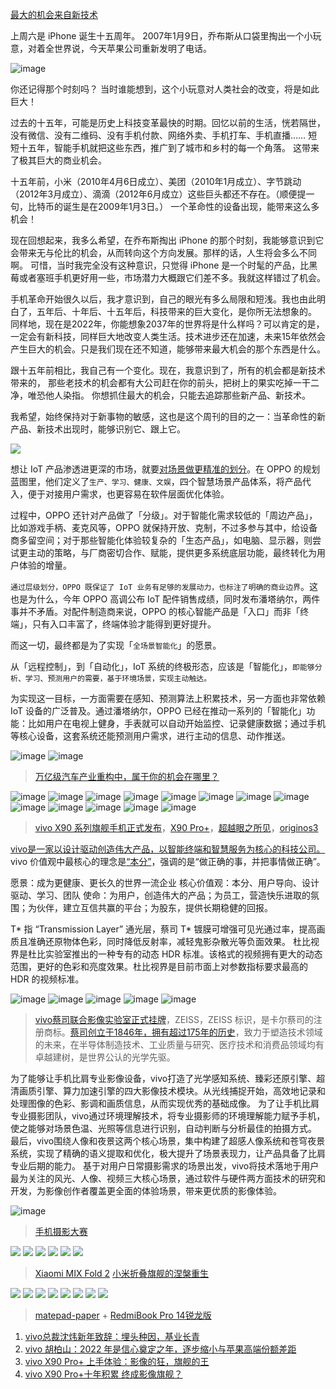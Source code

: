 [最大的机会来自新技术](https://www.ruanyifeng.com/blog/2022/01/weekly-issue-192.html)

上周六是 iPhone 诞生十五周年。 2007年1月9日，乔布斯从口袋里掏出一个小玩意，对着全世界说，今天苹果公司重新发明了电话。

![image](https://user-images.githubusercontent.com/101486416/211176550-39ddc72d-51e3-438e-b4dc-0cf0c02823ac.png)

你还记得那个时刻吗？ 当时谁能想到，这个小玩意对人类社会的改变，将是如此巨大！

过去的十五年，可能是历史上科技变革最快的时期。回忆以前的生活，恍若隔世，没有微信、没有二维码、没有手机付款、网络外卖、手机打车、手机直播…… 短短十五年，智能手机就把这些东西，推广到了城市和乡村的每一个角落。 这带来了极其巨大的商业机会。

十五年前，小米（2010年4月6日成立）、美团（2010年1月成立）、字节跳动（2012年3月成立）、滴滴（2012年6月成立）这些巨头都还不存在。（顺便提一句，比特币的诞生是在2009年1月3日。） 一个革命性的设备出现，能带来这么多机会！

现在回想起来，我多么希望，在乔布斯掏出 iPhone 的那个时刻，我能够意识到它会带来无与伦比的机会，从而转向这个方向发展。那样的话，人生将会多么不同啊。 可惜，当时我完全没有这种意识，只觉得 iPhone 是一个时髦的产品，比黑莓或者塞班手机更好用一些，市场潜力大概跟它们差不多。我就这样错过了机会。

手机革命开始很久以后，我才意识到，自己的眼光有多么局限和短浅。我也由此明白了，五年后、十年后、十五年后，科技带来的巨大变化，是你所无法想象的。 同样地，现在是2022年，你能想象2037年的世界将是什么样吗？可以肯定的是，一定会有新科技，同样巨大地改变人类生活。技术进步还在加速，未来15年依然会产生巨大的机会。只是我们现在还不知道，能够带来最大机会的那个东西是什么。

跟十五年前相比，我自己有一个变化。现在，我意识到了，所有的机会都是新技术带来的， 那些老技术的机会都有大公司赶在你的前头，把树上的果实吃掉一干二净，唯恐他人染指。 你想抓住最大的机会，只能去追踪那些新产品、新技术。

我希望，始终保持对于新事物的敏感，这也是这个周刊的目的之一：当革命性的新产品、新技术出现时，能够识别它、跟上它。

![](https://user-images.githubusercontent.com/101486416/211178267-73bb3600-9218-45d5-969c-e5c30a201405.png)

想让 IoT 产品渗透进更深的市场，就要[对场景做更精准的划分](https://www.geekpark.net/news/313353)。在 OPPO 的规划蓝图里，他们定义了`生产、学习、健康、文娱`，四个智慧场景产品体系，将产品代入，便于对接用户需求，也更容易在软件层面优化体验。

过程中，OPPO 还针对产品做了「分级」。对于智能化需求较低的「周边产品」，比如游戏手柄、麦克风等，OPPO 就保持开放、克制，不过多参与其中，给设备商多留空间；对于那些智能化体验较复杂的「生态产品」，如电脑、显示器，则尝试更主动的策略，与厂商密切合作、赋能，提供更多系统底层功能，最终转化为用户体验的增量。

`通过层级划分，OPPO 既保证了 IoT 业务有足够的发展动力，也标注了明确的商业边界`。这也是为什么，今年 OPPO 高调公布 IoT 配件销售成绩，同时发布潘塔纳尔，两件事并不矛盾。对配件制造商来说，OPPO 的核心智能产品是「入口」而非「终端」，只有入口丰富了，终端体验才能得到更好提升。

而这一切，最终都是为了实现「`全场景智能化`」的愿景。

从「远程控制」，到「自动化」，IoT 系统的终极形态，应该是「智能化」，`即能够分析、学习、预测用户的需要，基于环境场景，实现主动触达。`

为实现这一目标，一方面需要在感知、预测算法上积累技术，另一方面也非常依赖 IoT 设备的广泛普及。通过潘塔纳尔，OPPO 已经在推动一系列的「智能化」功能：比如用户在电视上健身，手表就可以自动开始监控、记录健康数据；通过手机等核心设备，这套系统还能预测用户需求，进行主动的信息、动作推送。

![image](https://user-images.githubusercontent.com/101486416/211178828-a43d26f2-8233-40ae-8999-e5515d4cf43c.png)
![image](https://user-images.githubusercontent.com/101486416/211178832-3fcc9a94-496d-4095-b260-0e39663ac2ed.png)
> [万亿级汽车产业重构中，属于你的机会在哪里？](https://www.geekpark.net/news/313063)

![image](https://user-images.githubusercontent.com/101486416/212541367-723e38f8-3f32-485d-8e0e-5229e4c2f183.png)
![image](https://user-images.githubusercontent.com/101486416/212542602-99356986-1263-4a7d-823c-043eeb278610.png)
![image](https://user-images.githubusercontent.com/101486416/212542659-5d854b0c-ea30-45b4-a3a1-44e744c847b1.png)
![image](https://user-images.githubusercontent.com/101486416/212542700-6c289e21-0d9c-432a-b0ce-b6941538c4f9.png)
![image](https://user-images.githubusercontent.com/101486416/212542707-d522f192-3390-45a0-8aa7-099d85c16768.png)
![image](https://user-images.githubusercontent.com/101486416/212542720-3f2fcf00-d4bb-413d-94e7-9c61c2582421.png)
![image](https://user-images.githubusercontent.com/101486416/212543101-3298ca74-86f4-4497-8169-93d0780c2d90.png)
![image](https://user-images.githubusercontent.com/101486416/212543120-2a321be8-b268-47d3-b7a7-28ae259c7eac.png)
![image](https://user-images.githubusercontent.com/101486416/212543106-b880a7a4-9662-423e-99b6-2ec6b0809c40.png)
![image](https://user-images.githubusercontent.com/101486416/212543118-d1243550-925a-4234-bf72-bb7141d5c2ca.png)
![image](https://user-images.githubusercontent.com/101486416/212543134-6f8ddd67-ec55-4693-b2ae-9f22493a8616.png)
![image](https://user-images.githubusercontent.com/101486416/212543144-fc18744d-0206-40ce-9770-59955287e6d1.png)
![image](https://user-images.githubusercontent.com/101486416/212543116-d56afb23-b0ac-45df-9123-4eb0bce5243d.png)
> [vivo X90 系列旗舰手机正式发布](https://www.ithome.com/0/655/853.htm)，[X90 Pro+](https://www.vivo.com.cn/vivo/x90proplus/#t0dnc-pc-peise-screen)，[超越眼之所见](https://www.vivo.com.cn/vivo/vivozeiss)，[originos3](https://www.vivo.com.cn/originos)

[vivo是一家以设计驱动创造伟大产品，以智能终端和智慧服务为核心的科技公司。](https://www.vivo.com.cn/brand/about)vivo 价值观中最核心的理念是[“本分”](https://www.vivo.com.cn/vivo/sustainability)，强调的是“做正确的事，并把事情做正确”。

愿景：成为更健康、更长久的世界一流企业
核心价值观：本分、用户导向、设计驱动、学习、团队
使命：为用户，创造伟大的产品；为员工，营造快乐进取的氛围；为伙伴，建立互信共赢的平台；为股东，提供长期稳健的回报。

T* 指 “Transmission Layer” 通光层，蔡司 T* 镀膜可增强可见光通过率，提高画质且准确还原物体色彩，同时降低反射率，减轻鬼影杂散光等负面效果。
杜⽐视界是杜⽐实验室推出的⼀种专有的动态 HDR 标准。该格式的视频拥有更⼤的动态范围，更好的⾊彩和亮度效果。杜⽐视界是⽬前市⾯上对参数指标要求最⾼的 HDR 的视频标准。

![image](https://user-images.githubusercontent.com/101486416/212541685-3ec987e8-8f3d-4a5d-bc7c-adea32ba5561.png)
![image](https://user-images.githubusercontent.com/101486416/212541900-34fc2089-7b79-4e03-b08c-37abc70ac7cd.png)
![image](https://user-images.githubusercontent.com/101486416/212541934-c90c0a1e-5639-4d12-8cb8-ea029b7c57a9.png)
![image](https://user-images.githubusercontent.com/101486416/212541958-ff4b6c3c-ecb2-4358-9716-5d866e22ef51.png)
![image](https://user-images.githubusercontent.com/101486416/212541970-004126e1-20b7-43df-b627-309bfb635994.png)
> [vivo蔡司联合影像实验室正式挂牌](https://www.vivo.com.cn/brand/news/detail?id=909&type=2)，ZEISS，ZEISS 标识，是卡尔蔡司的注册商标。[蔡司创立于1846年，拥有超过175年的历史](https://www.vivo.com.cn/vivo/vivozeiss)，致力于塑造技术领域的未来，在半导体制造技术、工业质量与研究、医疗技术和消费品领域均有卓越建树，是世界公认的光学先驱。

为了能够让手机比肩专业影像设备，vivo打造了光学感知系统、臻彩还原引擎、超清画质引擎、算力加速引擎的四大影像技术模块。从光线捕捉开始，高效地记录和处理图像的色彩、影调和画质信息，从而实现优秀的基础成像。
为了让手机比肩专业摄影团队，vivo通过环境理解技术，将专业摄影师的环境理解能力赋予手机，使之能够对场景色温、光照等信息进行识别，自动判断与分析最佳的拍摄方式。
最后，vivo围绕人像和夜景这两个核心场景，集中构建了超感人像系统和苍穹夜景系统，实现了精确的语义提取和优化，极大提升了场景表现力，让产品具备了比肩专业后期的能力。
基于对用户日常摄影需求的场景出发，vivo将技术落地于用户最为关注的风光、人像、视频三大核心场景，通过软件与硬件两方面技术的研究和开发，为影像创作者覆盖更全面的体验场景，带来更优质的影像体验。

![image](https://user-images.githubusercontent.com/101486416/212542638-6d049862-a717-4ee5-895e-27bf410892d2.png)
> [手机摄影大赛](https://visionplus.vivo.com/)

![](https://user-images.githubusercontent.com/101486416/211125739-8c2029e2-bf3b-42bb-95a4-a9d3ef540666.png)
![](https://user-images.githubusercontent.com/101486416/211126173-7211af0c-3421-42eb-aa1c-8975ec60f96f.png)
![](https://user-images.githubusercontent.com/101486416/211126178-e80fa3c4-0d89-4944-bb7a-16629afcb433.png)
![](https://user-images.githubusercontent.com/101486416/211126182-eaffa63f-62ee-44c1-9cad-091066b452e0.png)
![](https://user-images.githubusercontent.com/101486416/211126184-60791c89-37e5-41b4-be6b-b50c1d854c46.png)
![](https://user-images.githubusercontent.com/101486416/211176856-0a61c751-265c-48f4-83a6-e1f67968b216.png)
> [Xiaomi MIX Fold 2](https://www.mi.com/xiaomimixfold2) [小米折叠旗舰的涅槃重生](https://www.ithome.com/0/634/648.htm)


![](https://user-images.githubusercontent.com/101486416/206858158-8f5fa576-5a50-4b02-89a2-1b99be7afb8a.png)
![](https://user-images.githubusercontent.com/101486416/206858172-a3ec63af-b94a-45d0-b79c-93a3e2bb6055.png)
![](https://user-images.githubusercontent.com/101486416/206858182-8ca292c8-6c36-4cef-8794-8e9b534e2421.png)
![](https://user-images.githubusercontent.com/101486416/206858186-d0e408e6-77b7-4812-b8da-bafb3c0cce0c.png)
![](https://user-images.githubusercontent.com/101486416/206858195-0a801e9e-161e-4e90-aea1-8d74fb5cc6bd.png)
![](https://user-images.githubusercontent.com/101486416/206858205-9366ddae-5072-44f6-a2fa-fd7a6804547a.png)
![](https://user-images.githubusercontent.com/101486416/206858208-8ac08d7a-2367-490a-aad0-ae24e213bd5f.png)
![](https://user-images.githubusercontent.com/101486416/206858215-d2d88259-f95e-4c58-86cb-11c59f6bf405.png)
> [matepad-paper](https://consumer.huawei.com/cn/tablets/matepad-paper/) + [RedmiBook Pro 14锐龙版](https://www.mi.com/shop/buy/detail?product_id=10000297)

1. [vivo总裁沈炜新年致辞：埋头种因，基业长青](https://www.vivo.com.cn/brand/news/detail?id=1132&type=0)
2. [vivo 胡柏山：2022 年是信心奠定之年，逐步缩小与苹果高端份额差距](https://www.ithome.com/0/660/024.htm) 
3. [vivo X90 Pro+ 上手体验：影像的狂，旗舰的王](https://www.ithome.com/0/658/367.htm)
4. [vivo X90 Pro+十年积累 终成影像旗舰？](https://tech.ifeng.com/c/8Li33AJKQub)


